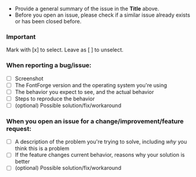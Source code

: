 * Provide a general summary of the issue in the **Title** above.  
* Before you open an issue, please check if a similar issue already exists or has been closed before.

### Important
Mark with [x] to select. Leave as [ ] to unselect.

### When reporting a bug/issue:
- [ ] Screenshot
- [ ] The FontForge version and the operating system you're using
- [ ] The behavior you expect to see, and the actual behavior
- [ ] Steps to reproduce the behavior 
- [ ] \(optional) Possible solution/fix/workaround

### When you open an issue for a change/improvement/feature request:
- [ ] A description of the problem you're trying to solve, including _why_ you think this is a problem
- [ ] If the feature changes current behavior, reasons why your solution is better
- [ ] \(optional) Possible solution/fix/workaround